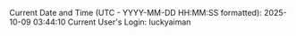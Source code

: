 Current Date and Time (UTC - YYYY-MM-DD HH:MM:SS formatted): 2025-10-09 03:44:10
Current User's Login: luckyaiman
